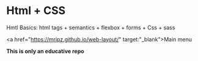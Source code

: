 # Html + CSS

Hmtl Basics: html tags + semantics + flexbox + forms + Css + sass

<a href="https://mripz.github.io/web-layout/" target:"_blank">Main menu</a>  


**This is only an educative repo**
